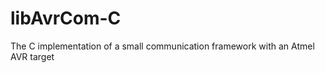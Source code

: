 libAvrCom-C
===========

The C implementation of a small communication framework with an Atmel AVR target
